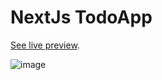 # NextJs TodoApp


[See live preview](https://next-js-todo-app-flame.vercel.app/).

![image](https://user-images.githubusercontent.com/85290635/175426395-50bd0f07-caab-4581-8828-0fc071702c9d.png)

